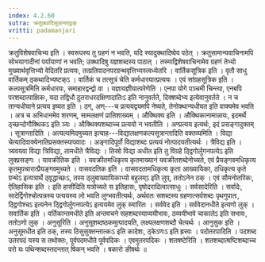 ```yaml
---
index: 4.2.60
sutra: क्रतूक्थादिसूत्रान्ताट्ठक्
vritti: padamanjari
---
```


 क्रतुविशेषवाचिभ्य इति । स्वरूपस्य तु ग्रहणं न भवति, यदि स्यादुक्थादिष्वेव पठेत् । क्रतुसामान्यवाचिनामपि सोभयागादीनां पर्यायाणां न भवति; उक्थादिषु यज्ञशब्दस्य पाठात् । तस्माद्विशेषवाचिनामेव ग्रहणं तेभ्यो मुख्यार्थवृत्तिभ्यो वेदितरि प्रत्ययः, तत्प्रतिपादनपरग्रन्थवृत्तिभ्यस्त्वध्येतरि । वार्तिकसूत्रिक इति । वृतौ साधु वार्तिकम् ठ्कथादिभ्यष्टक्ऽ । वार्तिकं च तत्सूत्रं चेति कर्मधारयात्प्रत्ययः । एवं सांग्रहसूत्रिक इति । कल्पसूत्रमिति कर्मधारयः, समाहारद्वन्द्वो वा । यज्ञायज्ञीयात्परेणेति । एनपा योगे पञ्चमी चिन्त्या, एनबपि परशब्दात्पाक्षिकः, यदा तद्विधौ ठुतराधरदक्षिणादातिःऽ इति नानुवर्तते, दिक्शब्देभ्य इत्येवानुवर्तते । न च तान्यधीयाने प्रत्यय इष्यत इति । ठग्, अण्---च प्रत्ययद्वयमपि नेष्यते, तेनोक्थान्यधीयत इति वाक्यमेव भवति । अत्र च अभिधानमेव शरणम्, सामलक्षणं प्रातिशाख्यम् । औक्थिक्य इति । औक्थिकानामान्नायः, इदमर्थे ठ्च्छन्दोगौक्थिकऽ इति ञ्यः । औक्थिक्यशब्दाच्च प्रत्ययो न भवतीति । अण्प्रत्यय इत्यर्थः, इदं प्रसङ्गादुक्तम् । सूत्रान्तादिति । अत्यल्पमिदमुच्यत इत्याह---विद्यालक्षणकल्पसूत्रान्तादिति वक्तव्यमिति । विद्या चेत्यादिवाक्येनातिप्रसक्तस्यापवादः । अङ्गादिपूर्वो विद्याशब्दः प्रत्ययं नोत्पादयतीत्यर्थः । त्रैविद्य इति । त्र्यवयवा विद्या त्रिविद्या, तामधीते त्रैविद्यः । तिस्रो विद्या अधीत इति तु विग्रहे ठ्द्विगोर्लुगनपत्येऽ इति लुक्प्रसङ्गः । यावक्रीतिक इति । यवक्रीतमधिकृत्य कृतमाख्यानं यवक्रीतशब्देनोच्यते, एवं प्रैयङ्गवमधिकृत्य कृतमुपचारात्प्रैयङ्गवमुच्यते । वासवदतिक इति । वासवदतामधिकृत्य कृता आख्यायिका, ठधिकृत्य कृते ग्रन्थेऽ इत्यत्रार्थे ठ्वृद्धाच्छःऽ, तस्य ठ्लुबाख्यायिकाभ्यो बहुलम्ऽ इति लुप्, ततोऽनेन ठक् । एवं सौमनोतरिकः, ऐतिहासिक इति । इति हासीदिति यत्रोच्यते स इतिहासः, पृषोदरादित्वात्साधुः । सर्वसादेरिति । सर्वादेः, सादेर्द्विगोश्चोत्पन्नस्य पत्ययस्य लो भवति लुग्भवतीत्यर्थः, अर्थवतः सशब्दस्य ग्रहणात्सर्वशब्दः पृथगुपातः, ठ्द्विगोश्चऽ इत्यनेन ठ्द्विगोर्लुगनपत्येऽ इत्ययमेव लुक् स्मारितः । सर्ववेद इति । सर्ववेदानधीते इत्यणो लुक् । सवार्तिक इति । वर्तिकान्तमधीते इति अन्तवचने सहशब्दस्याव्ययीभावः, ठव्ययीभावे चाकालेऽ इति सभावः, ततोऽणो लुक् । अनुसूरिति । अनुसूशब्दष्ठकमुत्पादयति, लक्ष्यलक्षणशब्दौ चेत्यर्थः । आनुसुक इति । अनुसूमधीत इति ठक्, तस्य ठिसुसुक्तन्तात्कःऽ इति कादेशः, ठ्केऽणःऽ इति ह्रस्वः । पदोतरपादिति । पदशब्द उतरपदं यस्य स तथोक्तः, पूर्वपदमधीते पूर्वपदिकः । एवमुतरपदिकः । शतषष्टेरिति । शतशब्दात्षष्टिशब्दाच्च परो यः पथिन्शब्दस्तदन्तात् षिकन् भवति । षकारो ङीषर्थः ॥